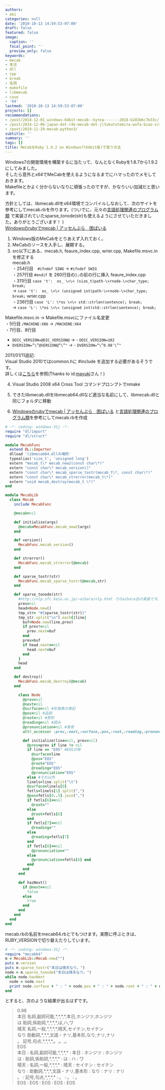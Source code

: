 ```yaml
---
authors:
- aki
categories: null
date: '2010-10-13 14:59:53-07:00'
draft: false
featured: false
image:
  caption: ''
  focal_point: ''
  preview_only: false
keywords:
- mecab
- 本日
- dll
- cpp
- break
- 名詞
- makefile
- libmecab
- case
- '64'
lastmod: '2010-10-13 14:59:53-07:00'
projects: []
recommendations:
- /post/2018-12-01_windows-64bit-mecab--kytea-------2018-b283b6c7b33c/
- /post/2014-12-06-japan-dot-rde-mecab-dot-jltukututemita-wofa-biao-sitekita-number-juliaac-number-japanr/
- /post/2019-11-29-mecab-python3/
subtitle: ''
summary: ''
tags: []
title: MeCabをRuby 1.9.2 on Windows7(64bit版)で使う方法
---
```


Windows7の開発環境を構築するに当たって、なんとなくRubyを1.8.7から1.9.2にしてみました。  
そしたら意外とx64でMeCabを使えるようになるまでにハマったのでメモしておきます。  
Makefileとかよく分からないなりに頑張ったのですが、かなりいい加減だと思います。

方針としては、libmecab.dllをx64環境でコンパイルしなおして、次のサイトを参考にしてmecab.rbを作ります。(ついでに、元々の[言語処理関連のプログラム類](http://nlp.sfc.keio.ac.jp/%7Eaihara/nlp.html) で実装されていたsparse_tonode(str)も使えるようにさせていただきました。ありがとうございます！ )  
[Windowsのrubyでmecab | アッセんぶら　困ぱいる](http://kitykey.jugem.jp/?eid=21)

1. Windows版のMeCabをとりあえず入れておく。
2. MeCabのソースを入手し、展開する。
3. src以下にある、mecab.h, feaure_index.cpp, wrier.cpp, Makefile.msvc.inを修正する  
mecab.h  
・254行目　`#ifndef SIWG` → `#ifndef SWIG`  
・257行目 `#endif` を 260行目の`};`の前の行に挿入 feaure_index.cpp  
・311行目 `case 't':  os_ \<\< (size_t)path-\>rnode-\>char_type;     break;`  
→ `case 't':  os_ \<\< (unsigned int)path-\>rnode-\>char_type;     break;` wrier.cpp  
・236行目 `case 'L': \*os \<\< std::strlen(sentence); break;`  
→ `case 'L': \*os \<\< (unsigned int)std::strlen(sentence); break;`

Makefile.msvc.in → Makefile.msvcにファイル名変更  
・5行目 `/MACHINE:X86` → `/MACHINE:X64`  
・7行目、8行目

  - `DDIC_VERSION=@DIC_VERSION@` → - `DDIC_VERSION=102`
  - `DVERSION=”\”@VERSION@”\”"` →  - `DVERSION=“\”0.98″\”"`

2011/01/11追記:  
Visual Studio 2010ではcommon.hに #include <iterator>を追加する必要があるそうです。<br>
詳しくは<a href="http://blogs.msdn.com/b/vcblog/archive/2009/05/25/stl-breaking-changes-in-visual-studio-2010-beta-1.aspx">こちら</a>を参照(Thanks to id:<a href="http://b.hatena.ne.jp/mayuki/">mayuki</a>さん！)</iterator>

  
4. Visual Studio 2008 x64 Cross Tool コマンドプロンプトでnmake
  
5. できたlibmecab.dllをlibmecab64.dllなど適当な名前にして、libmecab.dllと同じフォルダに移動
  
6. [Windowsのrubyでmecab | アッセんぶら　困ぱいる](http://kitykey.jugem.jp/?eid=21) と[言語処理関連のプログラム類](http://nlp.sfc.keio.ac.jp/%7Eaihara/nlp.html)を参考にしてmecab.rbを作成
  
```rb
# -*- coding: windows-31j -*-
require "dl/import"
require "dl/struct"

module MecabFunc
  extend DL::Importer
  dlload 'libmecab64.dllの場所' 
  typealias('size_t', 'unsigned long')
  extern "mecab_t\* mecab_new2(const char\*)"
  extern "const char\* mecab_version()"
  extern "const char\* mecab_sparse_tostr(mecab_t\*, const char\*)"
  extern "const char\* mecab_strerror(mecab_t\*)"
  extern "void mecab_destroy(mecab_t \*)"
end

module MecabLib
  class Mecab
    include MecabFunc

    @mecab=nil

    def initialize(args)
      @mecab=MecabFunc.mecab_new2(args)
    end

    def version()
      MecabFunc.mecab_version()
    end

    def strerror()
      MecabFunc.mecab_strerror(@mecab)
    end

    def sparse_tostr(str)
      MecabFunc.mecab_sparse_tostr(@mecab,str)
    end

    def sparse_tonode(str)
      #http://nlp.sfc.keio.ac.jp/~aihara/nlp.html でのaihara氏の実装です。
      prev=nil
      head=Node.new()
      tmp_str= "#{sparse_tostr(str)}"
      tmp_str.split("\n").each{|line|
        buf=Node.new(line,prev)
        if prev!=nil
          prev.next=buf
        end
        prev=buf
        if head.next==nil
          head.next=buf
        end
      }
      head
    end

    def destroy()
      MecabFunc.mecab_destroy(@mecab)
    end

      class Node
        @prev=nil
        @next=nil
        @surface=nil #形態素の表記
        @pos=nil #品詞
        @root=nil #原形
        @reading=nil #読み
        @pronunciation=nil #発音
        attr_accessor :prev,:next,:surface,:pos,:root,:reading,:pronunciation

        def initialize(line=nil, prev=nil)
          @prev=prev if line != nil
          if line == "EOS" #EOSの時
            @surface=line
            @pos="EOS"
            @root="EOS"
            @reading="EOS"
            @pronunciation="EOS"
          else #それ以外
          linels=line.split("\t")
          @surface=linels[0]
          fetls=linels[1].split(",")
          @pos=fetls[0..5].join(",")
          if fetls[6]==nil
            @root=""
          else
            @root=fetls[6]
          end
          if fetls[7]==nil
            @reading=""
          else
            @reading=fetls[7]
          end
          if fetls[8]==nil
            @pronunciation=""
          else
            @pronunciation=fetls[8] end
          end
        end
      end

      def hasNext()
        if @next==nil
          false
        else
          true
        end
      end
    end
  end
end
```

mecab.rbの名前をmecab64.rbとでもつけます。実際に呼ぶときは、RUBY_VERSIONで切り替えたりしています。

```rb
# -*- coding: windows-31j -*-
require "mecab64"
m = MecabLib::Mecab.new("")
puts m.version
puts m.sparse_tostr("本日は晴天なり。")
node = m.sparse_tonode("本日は晴天なり。")
while node.hasNext
  node = node.next
  print node.surface + " : " + node.pos + " : " + node.root + " : " + node.reading + " : " + node.pronunciation + "\n"
end
```

とすると、次のような結果が出るはずです。

> 0.98  
> 本日        名詞,副詞可能,\*,\*,\*,\*,本日,ホンジツ,ホンジツ  
> は        助詞,係助詞,\*,\*,\*,\*,は,ハ,ワ  
> 晴天        名詞,一般,\*,\*,\*,\*,晴天,セイテン,セイテン  
> なり        助動詞,\*,\*,\*,文語・ナリ,基本形,なり,ナリ,ナリ  
> 。        記号,句点,\*,\*,\*,\*,。,。,。  
> EOS  
> 本日 : 名詞,副詞可能,\*,\*,\*,\* : 本日 : ホンジツ : ホンジツ  
> は : 助詞,係助詞,\*,\*,\*,\* : は : ハ : ワ  
> 晴天 : 名詞,一般,\*,\*,\*,\* : 晴天 : セイテン : セイテン  
> なり : 助動詞,\*,\*,\*,文語・ナリ,基本形 : なり : ナリ : ナリ  
> 。 : 記号,句点,\*,\*,\*,\* : 。 : 。 : 。  
> EOS : EOS : EOS : EOS : EOS